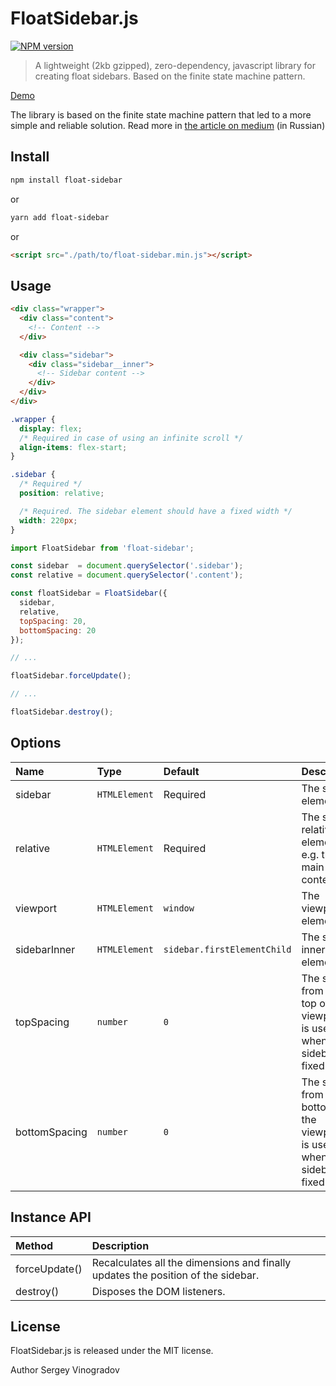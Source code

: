 # FloatSidebar.js
[![NPM version](https://img.shields.io/npm/v/float-sidebar.svg?style=flat)](https://www.npmjs.org/package/float-sidebar)

> A lightweight (2kb gzipped), zero-dependency, javascript library for creating float sidebars. Based on the finite state machine pattern.

[Demo](https://jsfiddle.net/vursen/cj4erfnj)

The library is based on the finite state machine pattern that led to a more simple and reliable solution. Read more in [the article on medium](https://medium.com/@vursen/state-machine-for-sticky-blocks-70ca0bf4ee97) (in Russian)

## Install

```bash
npm install float-sidebar
```
or
```bash
yarn add float-sidebar
```
or
```html
<script src="./path/to/float-sidebar.min.js"></script>
```

## Usage

```html
<div class="wrapper">
  <div class="content">
    <!-- Content -->
  </div>

  <div class="sidebar">
    <div class="sidebar__inner">
      <!-- Sidebar content -->
    </div>
  </div>
</div>
```

```css
.wrapper {
  display: flex;
  /* Required in case of using an infinite scroll */
  align-items: flex-start;
}

.sidebar {
  /* Required */
  position: relative;

  /* Required. The sidebar element should have a fixed width */
  width: 220px;
}
```

```javascript
import FloatSidebar from 'float-sidebar';

const sidebar  = document.querySelector('.sidebar');
const relative = document.querySelector('.content');

const floatSidebar = FloatSidebar({
  sidebar,
  relative,
  topSpacing: 20,
  bottomSpacing: 20
});

// ...

floatSidebar.forceUpdate();

// ...

floatSidebar.destroy();
```

## Options

| Name          | Type          | Default                     | Description      |
|:------------- |:------------- |:--------------------------- | ---------------- |
| sidebar       | `HTMLElement` | Required                    | The sidebar element |
| relative      | `HTMLElement` | Required                    | The sidebar relative element, e.g. the main content |
| viewport      | `HTMLElement` | `window`                    | The viewport element |
| sidebarInner  | `HTMLElement` | `sidebar.firstElementChild` | The sidebar inner element |
| topSpacing    | `number`      | `0`                         | The space from the top of the viewport. It is used when the sidebar is fixed. |
| bottomSpacing | `number`      | `0`                         | The space from the bottom of the viewport. It is used when the sidebar is fixed. |

## Instance API

| Method        | Description   |
|:------------- |:------------- |
| forceUpdate() | Recalculates all the dimensions and finally updates the position of the sidebar. |
| destroy()     | Disposes the DOM listeners. |

## License

FloatSidebar.js is released under the MIT license.

Author Sergey Vinogradov
